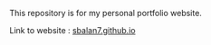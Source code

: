 This repository is for my personal portfolio website.

Link to website : [sbalan7.github.io](sbalan7.github.io)
